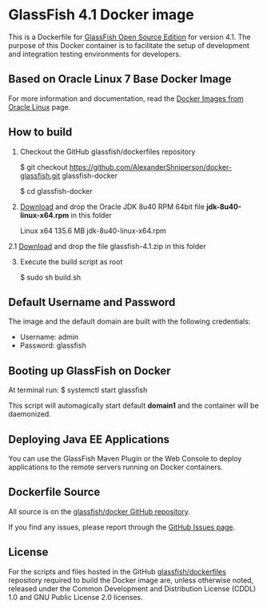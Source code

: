 # GlassFish 4.1 Docker image

This is a Dockerfile for [GlassFish Open Source Edition](http://www.glassfish.org) for version 4.1. The purpose of this Docker container is to facilitate the setup of development and integration testing environments for developers.

## Based on Oracle Linux 7 Base Docker Image
For more information and documentation, read the [Docker Images from Oracle Linux](http://public-yum.oracle.com/docker-images) page.

## How to build

1. Checkout the GitHub glassfish/dockerfiles repository

	$ git checkout https://github.com/AlexanderShniperson/docker-glassfish.git glassfish-docker
	
	$ cd glassfish-docker

2. [Download](http://www.oracle.com/technetwork/java/javase/downloads/jdk8-downloads-2133151.html) and drop the Oracle JDK 8u40 RPM 64bit file **jdk-8u40-linux-x64.rpm** in this folder

	Linux x64       135.6 MB        jdk-8u40-linux-x64.rpm

2.1 [Download](http://dlc-cdn.sun.com/glassfish/4.1/release/glassfish-4.1.zip) and drop the file glassfish-4.1.zip in this folder

3. Execute the build script as root

	$ sudo sh build.sh

## Default Username and Password
The image and the default domain are built with the following credentials:

 * Username: admin
 * Password: glassfish

## Booting up GlassFish on Docker

At terminal run:
	$ systemctl start glassfish

This script will automagically start default **domain1** and the container will be daemonized.

## Deploying Java EE Applications

You can use the GlassFish Maven Plugin or the Web Console to deploy applications to the remote servers running on Docker containers.

## Dockerfile Source
All source is on the [glassfish/docker GitHub repository](https://github.com/glassfish/docker).

If you find any issues, please report through the [GitHub Issues page](https://github.com/glassfish/docker/issues).

## License
For the scripts and files hosted in the GitHub [glassfish/dockerfiles](https://github.com/glassfish/docker/) repository required to build the Docker image are, unless otherwise noted, released under the Common Development and Distribution License (CDDL) 1.0 and GNU Public License 2.0 licenses.

